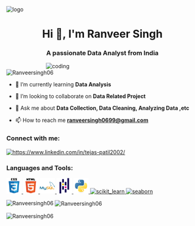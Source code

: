 ![logo](https://drive.google.com/file/d/1BtlZPJH2OrT6pBo17lKthBQkFP1yzuZi/view?usp=sharing.png)
<h1 align="center">Hi 👋, I'm Ranveer Singh</h1>
<h3 align="center">A passionate Data Analyst from India</h3>
<img align ="right" alt = "coding" width="400" src="https://datascientest.com/en/files/2024/03/Citizen_Data_Scientist-1024x585-1.jpg">

<p align="left"> <img src="https://komarev.com/ghpvc/?username=Ranveersingh06&label=Profile%20views&color=0e75b6&style=flat" alt="Ranveersingh06" /> </p>

- 🌱 I’m currently learning **Data Analysis**

- 👯 I’m looking to collaborate on **Data Related Project**

- 💬 Ask me about **Data Collection, Data Cleaning, Analyzing Data ,etc**

- 📫 How to reach me **ranveersingh0699@gmail.com**

<h3 align="left">Connect with me:</h3>
<p align="left">
<a href="https://www.linkedin.com/in/ranveer-singh-93594a208/" target="blank"><img align="center" src="https://raw.githubusercontent.com/rahuldkjain/github-profile-readme-generator/master/src/images/icons/Social/linked-in-alt.svg" alt="https://www.linkedin.com/in/tejas-patil2002/" height="30" width="40" /></a>
</p>

<h3 align="left">Languages and Tools:</h3>
<p align="left"> <a href="https://www.w3schools.com/css/" target="_blank" rel="noreferrer"> <img src="https://raw.githubusercontent.com/devicons/devicon/master/icons/css3/css3-original-wordmark.svg" alt="css3" width="40" height="40"/> </a> <a href="https://www.w3.org/html/" target="_blank" rel="noreferrer"> <img src="https://raw.githubusercontent.com/devicons/devicon/master/icons/html5/html5-original-wordmark.svg" alt="html5" width="40" height="40"/> </a> <a href="https://www.mysql.com/" target="_blank" rel="noreferrer"> <img src="https://raw.githubusercontent.com/devicons/devicon/master/icons/mysql/mysql-original-wordmark.svg" alt="mysql" width="40" height="40"/> </a> <a href="https://pandas.pydata.org/" target="_blank" rel="noreferrer"> <img src="https://raw.githubusercontent.com/devicons/devicon/2ae2a900d2f041da66e950e4d48052658d850630/icons/pandas/pandas-original.svg" alt="pandas" width="40" height="40"/> </a> <a href="https://www.python.org" target="_blank" rel="noreferrer"> <img src="https://raw.githubusercontent.com/devicons/devicon/master/icons/python/python-original.svg" alt="python" width="40" height="40"/> </a> <a href="https://scikit-learn.org/" target="_blank" rel="noreferrer"> <img src="https://upload.wikimedia.org/wikipedia/commons/0/05/Scikit_learn_logo_small.svg" alt="scikit_learn" width="40" height="40"/> </a> <a href="https://seaborn.pydata.org/" target="_blank" rel="noreferrer"> <img src="https://seaborn.pydata.org/_images/logo-mark-lightbg.svg" alt="seaborn" width="40" height="40"/> </a> </p>

<p><img align="left" src="https://github-readme-stats.vercel.app/api/top-langs?username=Ranveersingh06&show_icons=true&locale=en&layout=compact" alt="Ranveersingh06" /></p>

<p>&nbsp;<img align="center" src="https://github-readme-stats.vercel.app/api?username=Ranveersingh06&show_icons=true&locale=en" alt="Ranveersingh06" /></p>

<p><img align="center" src="https://github-readme-streak-stats.herokuapp.com/?user=Ranveersingh06&" alt="Ranveersingh06" /></p>
